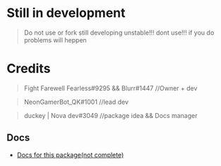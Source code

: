 # Still in development 
> Do not use or fork 
> still developing 
> unstable!!! 
> dont use!!! 
>  if you do problems will heppen 
# Credits 
> Fight Farewell Fearless#9295 && Blurr#1447 //Owner + dev 

> NeonGamerBot_QK#1001 //lead dev

> duckey | Nova dev#3049 //package idea && Docs manager

## Docs
* [Docs for this package(not complete)](https://docs.pirles.tk)
